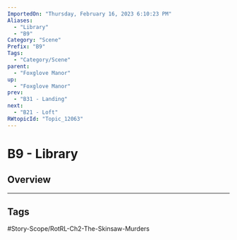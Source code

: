 ```yaml
---
ImportedOn: "Thursday, February 16, 2023 6:10:23 PM"
Aliases:
  - "Library"
  - "B9"
Category: "Scene"
Prefix: "B9"
Tags:
  - "Category/Scene"
parent:
  - "Foxglove Manor"
up:
  - "Foxglove Manor"
prev:
  - "B31 - Landing"
next:
  - "B21 - Loft"
RWtopicId: "Topic_12063"
---
```

# B9 - Library
## Overview

---
## Tags
#Story-Scope/RotRL-Ch2-The-Skinsaw-Murders

